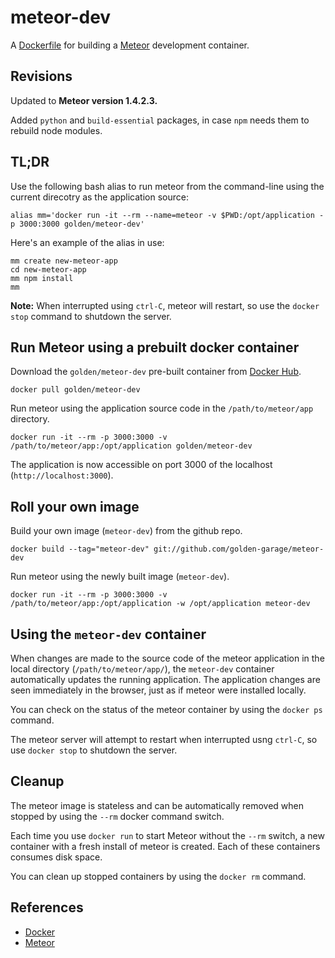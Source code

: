 meteor-dev
==========

A [Dockerfile](http://docs.docker.io/en/latest/reference/builder/) for building a [Meteor](http://www.meteor.com)
development container.


Revisions 
---------

Updated to **Meteor version 1.4.2.3.**

Added `python` and `build-essential` packages, in case `npm` needs them to rebuild node modules.


TL;DR
-----

Use the following bash alias to run meteor from the command-line using the current direcotry as the application source:

    alias mm='docker run -it --rm --name=meteor -v $PWD:/opt/application -p 3000:3000 golden/meteor-dev'


Here's an example of the alias in use:

    mm create new-meteor-app
    cd new-meteor-app
    mm npm install
    mm


**Note:** When interrupted using `ctrl-C`, meteor will restart, so use the `docker stop` command to shutdown the
server.



Run Meteor using a prebuilt docker container
--------------------------------------------

Download the `golden/meteor-dev` pre-built container from [Docker Hub](http://hub.docker.com).

    docker pull golden/meteor-dev


Run meteor using the application source code in the `/path/to/meteor/app` directory.

    docker run -it --rm -p 3000:3000 -v /path/to/meteor/app:/opt/application golden/meteor-dev


The application is now accessible on port 3000 of the localhost (`http://localhost:3000`).



Roll your own image
-------------------

Build your own image (`meteor-dev`) from the github repo.

    docker build --tag="meteor-dev" git://github.com/golden-garage/meteor-dev
    

Run meteor using the newly built image (`meteor-dev`).

    docker run -it --rm -p 3000:3000 -v /path/to/meteor/app:/opt/application -w /opt/application meteor-dev



Using the `meteor-dev` container
--------------------------------

When changes are made to the source code of the meteor application in the local directory (`/path/to/meteor/app/`), the
`meteor-dev` container automatically updates the running application. The application changes are seen immediately in
the browser, just as if meteor were installed locally.

You can check on the status of the meteor container by using the `docker ps` command.

The meteor server will attempt to restart when interrupted usng `ctrl-C`, so use `docker stop` to shutdown the server.



Cleanup
-------

The meteor image is stateless and can be automatically removed when stopped by using the `--rm` docker command switch.

Each time you use `docker run` to start Meteor without the `--rm` switch, a new container with a fresh install of
meteor is created. Each of these containers consumes disk space.

You can clean up stopped containers by using the `docker rm` command.



References
----------

- [Docker](http://docker.io)
- [Meteor](http://meteor.com)
